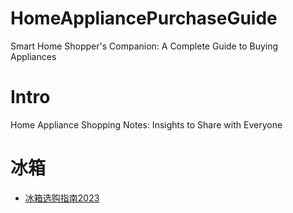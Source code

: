 # HomeAppliancePurchaseGuide
Smart Home Shopper's Companion: A Complete Guide to Buying Appliances
# Intro
Home Appliance Shopping Notes: Insights to Share with Everyone
# 冰箱
- [冰箱选购指南2023](/家用电器/冰箱选购指南2023.md)
